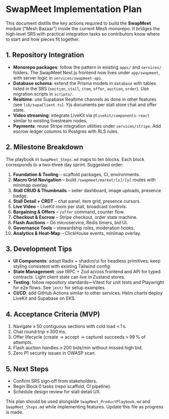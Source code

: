 # SwapMeet Implementation Plan

This document distills the key actions required to build the **SwapMeet** module ("Mesh Bazaar") inside the current Mesh monorepo. It bridges the high‑level SRS with practical integration tasks so contributors know where to start and how pieces fit together.

## 1. Repository Integration

- **Monorepo packages**: follow the pattern in existing `apps/` and `services/` folders. The SwapMeet Next.js frontend now lives under `app/swapmeet`, with server logic in `services/swapmeet-api`.
- **Database schema**: extend the Prisma models in `database` with tables listed in the SRS (`section`, `stall`, `item`, `offer`, `auction`, `order`). Use migration scripts in `scripts/`.
- **Realtime**: use Supabase Realtime channels as done in other features (see `lib/supaClient.ts`). Yjs documents per stall store chat and offer state.
- **Video streaming**: integrate LiveKit via `@livekit/components-react` similar to existing livestream nodes.
- **Payments**: reuse Stripe integration utilities under `services/stripe`. Add escrow ledger columns to Postgres with RLS rules.

## 2. Milestone Breakdown

The playbook in `SwapMeet_Steps.md` maps to ten blocks. Each block corresponds to a two–three day sprint. Suggested order:

1. **Foundation & Tooling** – scaffold packages, CI, environments.
2. **Macro Grid Navigation** – build `/swapmeet/market/[x]/[y]` routes with minimap overlay.
3. **Stall CRUD & Thumbnails** – seller dashboard, image uploads, presence badge.
4. **Stall Detail + CRDT** – chat panel, item grid, presence cursors.
5. **Live Video** – LiveKit room per stall, broadcast controls.
6. **Bargaining & Offers** – `/offer` command, counter flow.
7. **Checkout & Escrow** – Stripe checkout, order state machine.
8. **Flash Auctions** – Go microservice, Redis timers, bid UI.
9. **Governance Tools** – stewardship roles, moderation hooks.
10. **Analytics & Heat‑Map** – ClickHouse events, minimap overlay.

## 3. Development Tips

- **UI Components**: adopt Radix + shadcn/ui for headless primitives; keep styling consistent with existing Tailwind config.
- **State Management**: use tRPC + Zod across frontend and API for typed contracts. Light client state can live in Zustand stores.
- **Testing**: follow repository standards—Vitest for unit tests and Playwright for e2e flows. See `jest/` for setup examples.
- **CI/CD**: add GitHub Actions similar to other services. Helm charts deploy LiveKit and Supabase on EKS.

## 4. Acceptance Criteria (MVP)

1. Navigate ≥ 50 contiguous sections with cold load < 1 s.
2. Chat round‑trip ≤ 300 ms.
3. Offer lifecycle (create → accept → capture) succeeds > 99 % of attempts.
4. Flash auction handles ≥ 200 bids/min without missed high bid.
5. Zero P1 security issues in OWASP scan.

## 5. Next Steps

- Confirm SRS sign‑off from stakeholders.
- Begin Block 0 tasks (repo scaffold, CI pipeline).
- Schedule design review for stall detail UX.

This plan should be used alongside `SwapMeet_ProductPlaybook.md` and `SwapMeet_Steps.md` while implementing features. Update this file as progress is made.
